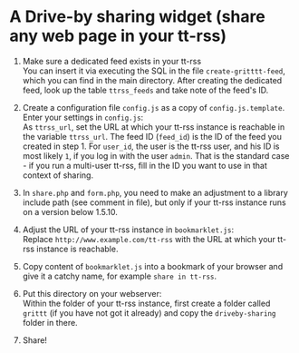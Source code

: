 # A Drive-by sharing widget (share any web page in your tt-rss)

1. Make sure a dedicated feed exists in your tt-rss<br/>
   You can insert it via executing the SQL in the file `create-gritttt-feed`, which you can find in the main directory. After creating the dedicated feed, look up the table `ttrss_feeds` and take note of the feed's ID.

2. Create a configuration file `config.js` as a copy of `config.js.template`.
   Enter your settings in `config.js`:<br/> 
   As `ttrss_url`, set the URL at which your tt-rss instance is reachable in the variable `ttrss_url`.
   The feed ID (`feed_id`) is the ID of the feed you created in step 1. For `user_id`, the user is the tt-rss user, and his ID is most likely `1`, if you log in with the user `admin`.
   That is the standard case - if you run a multi-user tt-rss, fill in the ID
   you want to use in that context of sharing. 

3. In `share.php` and `form.php`, you need to make an adjustment to a library include path (see comment in file), but only if your tt-rss instance runs on a version below 1.5.10.

4. Adjust the URL of your tt-rss instance in `bookmarklet.js`:<br/>
   Replace `http://www.example.com/tt-rss` with the URL at which your tt-rss instance is reachable.

5. Copy content of `bookmarklet.js` into a bookmark of your browser and give it a catchy name, for example `share in tt-rss`.

6. Put this directory on your webserver:<br/>
   Within the folder of your tt-rss instance, first create a folder called `grittt` (if you have not got it already) and copy the `driveby-sharing` folder in there.

7. Share!
